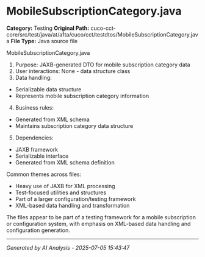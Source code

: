 # MobileSubscriptionCategory.java

**Category:** Testing
**Original Path:** cuco-cct-core/src/test/java/at/a1ta/cuco/cct/testdtos/MobileSubscriptionCategory.java
**File Type:** Java source file

MobileSubscriptionCategory.java
1. Purpose: JAXB-generated DTO for mobile subscription category data
2. User interactions: None - data structure class
3. Data handling:
- Serializable data structure
- Represents mobile subscription category information
4. Business rules:
- Generated from XML schema
- Maintains subscription category data structure
5. Dependencies:
- JAXB framework
- Serializable interface
- Generated from XML schema definition

Common themes across files:
- Heavy use of JAXB for XML processing
- Test-focused utilities and structures
- Part of a larger configuration/testing framework
- XML-based data handling and transformation

The files appear to be part of a testing framework for a mobile subscription or configuration system, with emphasis on XML-based data handling and configuration generation.

---
*Generated by AI Analysis - 2025-07-05 15:43:47*
